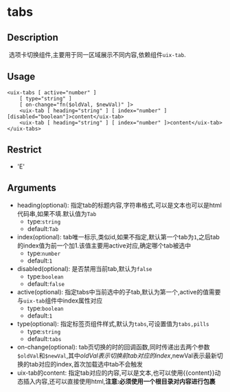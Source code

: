 # tabs

## Description

 选项卡切换组件,主要用于同一区域展示不同内容,依赖组件`uix-tab`.  

## Usage

```
<uix-tabs [ active="number" ] 
    [ type="string" ] 
    [ on-change="fn($oldVal, $newVal)" ]>
    <uix-tab [ heading="string" ] [ index="number" ] [disabled="boolean"]>content</uix-tab>
    <uix-tab [ heading="string" ] [ index="number" ]>content</uix-tab>
</uix-tabs>
```


## Restrict
- 'E'

## Arguments
- heading(optional): 指定tab的标题内容,字符串格式,可以是文本也可以是html代码串,如果不填.默认值为`Tab`
    - type:`string`
    - default:`Tab` 
- index(optional): tab唯一标示,类似id,如果不指定,默认第一个tab为`1`,之后tab的index值为前一个加1.该值主要用active对应,确定哪个tab被选中
    - type:`number`
    - default:`1`   
- disabled(optional): 是否禁用当前tab,默认为`false`
    - type:`boolean`
    - default:`false`
- active(optional): 指定tabs中当前选中的子tab,默认为第一个,active的值需要与`uix-tab`组件中index属性对应
    - type:`boolean`
    - default:`1`
- type(optional): 指定标签页组件样式,默认为`tabs`,可设置值为`tabs,pills`
    - type:`string`
    - default:`tabs`
- on-change(optional): tab页切换的时的回调函数,同时传递出去两个参数`$oldVal`和`$newVal`,其中$oldVal表示切换前tab对应的index,$newVal表示最新切换的tab对应的index,首次加载选中tab不会触发
- uix-tab的content: 指定tab对应的内容,可以是文本,也可以使用{{content}}动态插入内容,还可以直接使用html,**注意:必须使用一个根目录对内容进行包裹**



